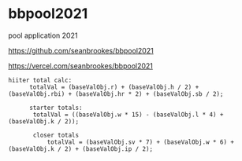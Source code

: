 # bbpool2021
pool application 2021

https://github.com/seanbrookes/bbpool2021

https://vercel.com/seanbrookes/bbpool2021 

```
hiiter total calc:
      totalVal = (baseValObj.r) + (baseValObj.h / 2) + (baseValObj.rbi) + (baseValObj.hr * 2) + (baseValObj.sb / 2);

      starter totals:
       totalVal = ((baseValObj.w * 15) - (baseValObj.l * 4) + (baseValObj.k / 2));

       closer totals
           totalVal = (baseValObj.sv * 7) + (baseValObj.w * 6) + (baseValObj.k / 2) + (baseValObj.ip / 2);


```
